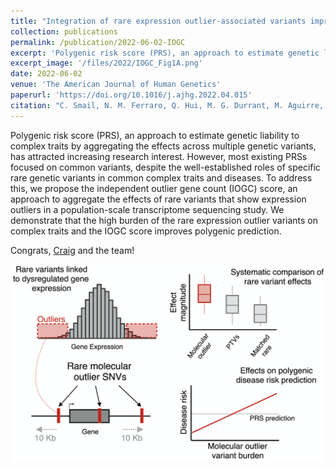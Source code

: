 ```yaml
---
title: "Integration of rare expression outlier-associated variants improves polygenic risk prediction"
collection: publications
permalink: /publication/2022-06-02-IOGC
excerpt: 'Polygenic risk score (PRS), an approach to estimate genetic liability to complex traits by aggregating the effects across multiple genetic variants, has attracted increasing research interest. However, most existing PRSs focused on common variants, despite the well-established roles of specific rare genetic variants in common complex traits and diseases. To address this, we propose the independent outlier gene count (IOGC) score, an approach to aggregate the effects of rare variants that show expression outliers in a population-scale transcriptome sequencing study. We demonstrate that the high burden of the rare expression outlier variants on complex traits and the IOGC score improves polygenic prediction.'
excerpt_image: '/files/2022/IOGC_Fig1A.png'
date: 2022-06-02
venue: 'The American Journal of Human Genetics'
paperurl: 'https://doi.org/10.1016/j.ajhg.2022.04.015'
citation: "C. Smail, N. M. Ferraro, Q. Hui, M. G. Durrant, M. Aguirre, Y. Tanigawa, M. R. Keever-Keigher, A. S. Rao, J. M. Justesen, X. Li, M. J. Gloudemans, T. L. Assimes, C. Kooperberg, A. P. Reiner, J. Huang, C. J. O'Donnell, Y. V. Sun, Million Veteran Program, M. A. Rivas, S. B. Montgomery, Integration of rare expression outlier-associated variants improves polygenic risk prediction. Am J Hum Genet. 109(6), 1055-1064 (2022)."
---
```


Polygenic risk score (PRS), an approach to estimate genetic liability to complex traits by aggregating the effects across multiple genetic variants, has attracted increasing research interest. However, most existing PRSs focused on common variants, despite the well-established roles of specific rare genetic variants in common complex traits and diseases. To address this, we propose the independent outlier gene count (IOGC) score, an approach to aggregate the effects of rare variants that show expression outliers in a population-scale transcriptome sequencing study. We demonstrate that the high burden of the rare expression outlier variants on complex traits and the IOGC score improves polygenic prediction.

Congrats, [Craig](http://smail-lab.org/) and the team!

![IOGC paper Figure 1A](/files/2022/IOGC_Fig1A.png)
